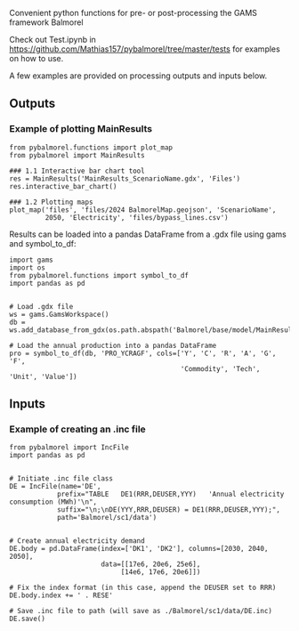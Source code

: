 Convenient python functions for pre- or post-processing the GAMS framework Balmorel 

Check out Test.ipynb in https://github.com/Mathias157/pybalmorel/tree/master/tests for examples on how to use. 

A few examples are provided on processing outputs and inputs below.

## Outputs
### Example of plotting MainResults
```
from pybalmorel.functions import plot_map
from pybalmorel import MainResults

### 1.1 Interactive bar chart tool
res = MainResults('MainResults_ScenarioName.gdx', 'Files')
res.interactive_bar_chart()

### 1.2 Plotting maps
plot_map('files', 'files/2024 BalmorelMap.geojson', 'ScenarioName',
         2050, 'Electricity', 'files/bypass_lines.csv')
```

Results can be loaded into a pandas DataFrame from a .gdx file using gams and symbol_to_df:
```
import gams
import os
from pybalmorel.functions import symbol_to_df
import pandas as pd


# Load .gdx file
ws = gams.GamsWorkspace()
db = ws.add_database_from_gdx(os.path.abspath('Balmorel/base/model/MainResults_Base.gdx'))

# Load the annual production into a pandas DataFrame
pro = symbol_to_df(db, 'PRO_YCRAGF', cols=['Y', 'C', 'R', 'A', 'G', 'F', 
                                           'Commodity', 'Tech', 'Unit', 'Value'])
```


## Inputs
### Example of creating an .inc file
```
from pybalmorel import IncFile
import pandas as pd


# Initiate .inc file class
DE = IncFile(name='DE',
            prefix="TABLE   DE1(RRR,DEUSER,YYY)   'Annual electricity consumption (MWh)'\n",
            suffix="\n;\nDE(YYY,RRR,DEUSER) = DE1(RRR,DEUSER,YYY);",
            path='Balmorel/sc1/data')


# Create annual electricity demand 
DE.body = pd.DataFrame(index=['DK1', 'DK2'], columns=[2030, 2040, 2050],
                       data=[[17e6, 20e6, 25e6],
                            [14e6, 17e6, 20e6]])

# Fix the index format (in this case, append the DEUSER set to RRR)
DE.body.index += ' . RESE'

# Save .inc file to path (will save as ./Balmorel/sc1/data/DE.inc)
DE.save()
```
